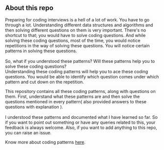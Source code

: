 ## About this repo

<p>
  Preparing for coding interviews is a hell of a lot of work. You have to go through a lot. Understanding different data structures and algorithms and then solving different questions on them is very important. There's no shortcut to that; you would have to solve coding questions. And while solving these coding questions, most of the time, you would notice repetitions in the way of solving these questions. You will notice certain patterns in solving these questions. <br><br>
  So, what if you understood these patterns? Will these patterns help you to solve these coding questions?<br>
  Understanding these coding patterns will help you to ace these coding questions. You would be able to identify which question comes under which pattern and cut down on the repetition.
</p>
<p>
  This repository contains all these coding patterns, along with questions on them. First, understand what these patterns are and then solve the questions mentioned in every pattern( also provided answers to these questions with explanation ).<br><br>
  I understood these patterns and documented what I have learned so far. So if you want to point out something or have any queries related to this, your feedback is always welcome. Also, if you want to add anything to this repo, you can raise an issue.
</p>
<p>
  Know more about coding patterns <a href="https://hackernoon.com/14-patterns-to-ace-any-coding-interview-question-c5bb3357f6ed" target="_blank">here</a>.
</p>
